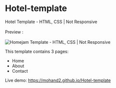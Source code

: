 # Hotel-template
Hotel Template - HTML, CSS | Not Responsive<br /><br />
Preview :
<br /><br />
![Homejam Template - HTML, CSS | Not Responsive](http://g.recordit.co/ck9ps5Dnaj.gif)

This template contains 3 pages:
  - Home 
  - About
  - Contact
  
Live demo: https://mohand2.github.io/Hotel-template
